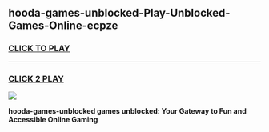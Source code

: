 
## hooda-games-unblocked-Play-Unblocked-Games-Online-ecpze
<h3>
<a href="https://premium76.site?title=hooda-games-unblocked&ref=25A">CLICK TO PLAY</a></h3>
<hr>

<h3>
<a href="https://premium76.site?title=hooda-games-unblocked&ref=25A">CLICK 2 PLAY</a>
  
</h3>

<a href="https://premium76.site?title=hooda-games-unblocked&ref=25A"><img src="https://clearcache.store/games.png"></a>


**hooda-games-unblocked games unblocked: Your Gateway to Fun and Accessible Online Gaming**
